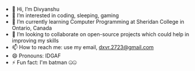 - 👋 Hi, I’m Divyanshu
- 👀 I’m interested in coding, sleeping, gaming
- 🌱 I’m currently learning Computer Programming at Sheridan College in Ontario, Canada
- 💞️ I’m looking to collaborate on open-source projects which could help in improving my skills 
- 📫 How to reach me: use my email, dxvr.2723@gmail.com
- 😄 Pronouns: IDGAF
- ⚡ Fun fact: I'm batman 🤐🤐

<!---
dvr-23/dvr-23 is a ✨ special ✨ repository because its `README.md` (this file) appears on your GitHub profile.
You can click the Preview link to take a look at your changes.
--->

